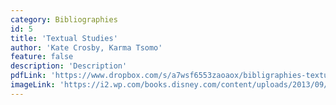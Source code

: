 ```yaml
---
category: Bibliographies
id: 5
title: 'Textual Studies'
author: 'Kate Crosby, Karma Tsomo'
feature: false
description: 'Description'
pdfLink: 'https://www.dropbox.com/s/a7wsf6553zaoaox/bibligraphies-textualstudies.pdf?dl=0'
imageLink: 'https://i2.wp.com/books.disney.com/content/uploads/2013/09/9780786856862.jpg?fit=405%2C612&ssl=1'
---
```

